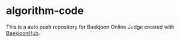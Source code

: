# algorithm-code
This is a auto push repository for Baekjoon Online Judge created with [BaekjoonHub](https://github.com/BaekjoonHub/BaekjoonHub).
